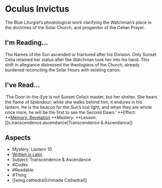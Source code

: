 # Oculus Invictus
The Blue Liturgist’s phostological work clarifying the Watchman’s place in the doctrines of the Solar Church, and progenitor of the Celian Prayer.
## I'm Reading...
The Names of the Sun ascended or fractured after his Division. Only Sunset Celia retained her status after the Watchman took her into his hand. This shift in allegiance distressed the theologians of the Church, already burdened reconciling the Solar Hours with existing canon.
## I've Read...
‘The Door-in-the-Eye is not Sunset Celia’s master, but her shelter. She bears the flame of Splendour; while she walks behind him, it endures in his lantern. He is the beacon for the Sun’s lost light, and when they are whole once more, he will be the first to see the Second Dawn.’
**Effect: **[Memory: Revelation](https://uadaf.theevilroot.xyz/rowenarium/element/mem.revelation)
**Mastery: **Lesson: [[s.transcendence.ascendance|Transcendence & Ascendance]]
## Aspects
- Mystery: Lantern 10
- [Written in Latin](https://uadaf.theevilroot.xyz/rowenarium/element/w.latin)
- Subject: Transcendence & Ascendance
- #Codex
- #Readable
- #Thing
- [[wing.cathedral|Unmade Cathedral]]